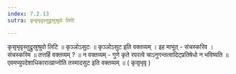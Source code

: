 ```yaml
---
index: 7.2.13
sutra: कृसृभृवृस्तुद्रुस्रुश्रुवो लिटि

---
```

कृसृभृवृस्तुद्रुस्रुश्रुवो लिटि ॥ कृञ्ञोऽसुटः ॥ कृञ्ञोऽसुट इति वक्तव्यम् । इह माभूत्  -  संचस्करिव । संचस्करिम ॥ तत्तर्हि वक्तव्यम् ? ॥ न वक्तव्यम् - गुणे कृते रपरत्वे चाऽनुगन्तत्वादिट्प्रतिषेधो न भविष्यति ॥ एवमप्युपदेशाधिकारात्प्राप्नोति तस्मादसुट इति वक्तव्यम् ॥ ( कृसृभृवृ )
